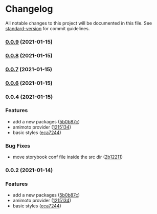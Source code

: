# Changelog

All notable changes to this project will be documented in this file. See [standard-version](https://github.com/conventional-changelog/standard-version) for commit guidelines.

### [0.0.9](https://github.com/digitalcube/galaxy/compare/@digitalcube/galaxy-amimoto@v0.0.8...@digitalcube/galaxy-amimoto@v0.0.9) (2021-01-15)

### [0.0.8](https://github.com/digitalcube/galaxy/compare/@digitalcube/galaxy-amimoto@v0.0.7...@digitalcube/galaxy-amimoto@v0.0.8) (2021-01-15)

### [0.0.7](https://github.com/digitalcube/galaxy/compare/@digitalcube/galaxy-amimoto@v0.0.6...@digitalcube/galaxy-amimoto@v0.0.7) (2021-01-15)

### [0.0.6](https://github.com/digitalcube/galaxy/compare/@digitalcube/galaxy-amimoto@v0.0.4...@digitalcube/galaxy-amimoto@v0.0.6) (2021-01-15)

### 0.0.4 (2021-01-15)


### Features

* add a new packages ([5b0b87c](https://github.com/digitalcube/galaxy/commit/5b0b87ce3b668334be8e8c74d05acf0870c8d051))
* amimoto provider ([1215134](https://github.com/digitalcube/galaxy/commit/12151345f2d92c8feaa545da7dbb7f3346c4ca28))
* basic styles ([eca7244](https://github.com/digitalcube/galaxy/commit/eca7244ad33bba879a5d1aff2e949a66d605e6f9))


### Bug Fixes

* move storybook conf file inside the src dir ([2b12211](https://github.com/digitalcube/galaxy/commit/2b12211363d60659624b75e02816fa8cbce7875f))

### 0.0.2 (2021-01-14)


### Features

* add a new packages ([5b0b87c](https://github.com/digitalcube/galaxy/commit/5b0b87ce3b668334be8e8c74d05acf0870c8d051))
* amimoto provider ([1215134](https://github.com/digitalcube/galaxy/commit/12151345f2d92c8feaa545da7dbb7f3346c4ca28))
* basic styles ([eca7244](https://github.com/digitalcube/galaxy/commit/eca7244ad33bba879a5d1aff2e949a66d605e6f9))
